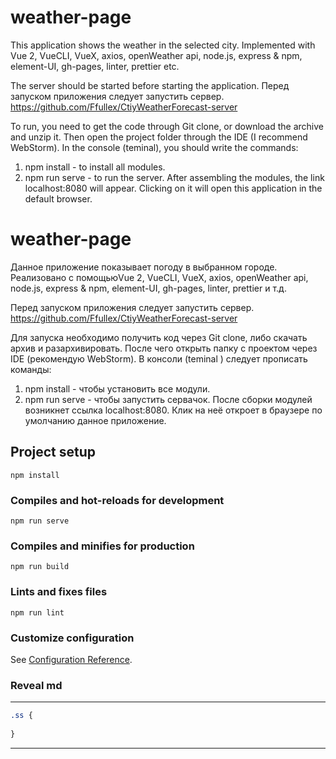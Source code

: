 # weather-page
This application shows the weather in the selected city. Implemented with Vue 2, VueCLI, VueX, axios, openWeather api, node.js, express & npm, element-UI, gh-pages, linter, prettier etc.

The server should be started before starting the application.
Перед запуском приложения следует запустить сервер.
https://github.com/Ffullex/CtiyWeatherForecast-server

To run, you need to get the code through Git clone, or download the archive and unzip it. Then open the project folder through the IDE (I recommend WebStorm). In the console (teminal), you should write the commands:
1) npm install - to install all modules.
2) npm run serve - to run the server.
After assembling the modules, the link localhost:8080 will appear. Clicking on it will open this application in the default browser.

# weather-page
Данное приложение показывает погоду в выбранном городе. Реализовано с помощьюVue 2, VueCLI, VueX, axios, openWeather api, node.js, express & npm, element-UI, gh-pages, linter, prettier и т.д.

Перед запуском приложения следует запустить сервер.
https://github.com/Ffullex/CtiyWeatherForecast-server

Для запуска необходимо получить код через Git clone, либо скачать архив и разархивировать. После чего открыть папку с проектом через IDE (рекомендую WebStorm). В консоли (teminal ) следует прописать команды:
1) npm  install - чтобы установить все модули.
2) npm run serve  - чтобы запустить сервачок.
После сборки модулей возникнет ссылка localhost:8080. Клик на неё откроет в браузере по умолчанию данное приложение.

## Project setup
```
npm install
```

### Compiles and hot-reloads for development
```
npm run serve
```

### Compiles and minifies for production
```
npm run build
```

### Lints and fixes files
```
npm run lint
```

### Customize configuration
See [Configuration Reference](https://cli.vuejs.org/config/).


### Reveal md

---

```CSS
.ss {
    
}
```
---
